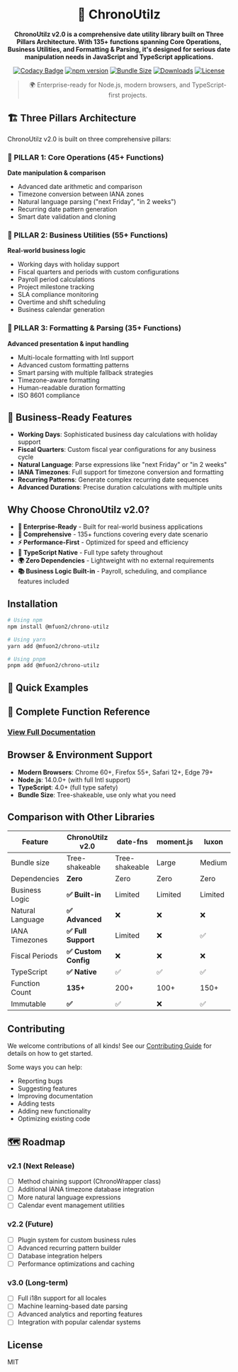 
<div align="center">
<h1>📅 ChronoUtilz</h1>

**ChronoUtilz v2.0 is a comprehensive date utility library built on Three Pillars Architecture. With 135+ functions spanning Core Operations, Business Utilities, and Formatting & Parsing, it's designed for serious date manipulation needs in JavaScript and TypeScript applications.**

[![Codacy Badge](https://api.codacy.com/project/badge/Grade/19bff778386b42779ffa07b61171420e)](https://app.codacy.com/gh/Fintector/date-wise?utm_source=github.com&utm_medium=referral&utm_content=Fintector/date-wise&utm_campaign=Badge_Grade)
[![npm version](https://img.shields.io/npm/v/@mfuon2/chrono-utilz.svg)](https://www.npmjs.com/package/chrono-utilz)
[![Bundle Size](https://img.shields.io/bundlephobia/minzip/@mfuon2/chrono-utilz)](https://bundlephobia.com/package/@mfuon2/chrono-utilz)
[![Downloads](https://img.shields.io/npm/dm/@mfuon2/chrono-utilz.svg)](https://www.npmjs.com/package/@mfuon2/chrono-utilz)
[![License](https://img.shields.io/npm/l/@mfuon2/chrono-utilz.svg)](https://github.com/mfuon2/chrono-utilz/blob/main/LICENSE.md)

> 🌍 Enterprise-ready for Node.js, modern browsers, and TypeScript-first projects.
</div>

## 🏗️ Three Pillars Architecture

ChronoUtilz v2.0 is built on three comprehensive pillars:

### 🔹 PILLAR 1: Core Operations (45+ Functions)
**Date manipulation & comparison**
- Advanced date arithmetic and comparison
- Timezone conversion between IANA zones
- Natural language parsing ("next Friday", "in 2 weeks")
- Recurring date pattern generation
- Smart date validation and cloning

### 🔹 PILLAR 2: Business Utilities (55+ Functions) 
**Real-world business logic**
- Working days with holiday support
- Fiscal quarters and periods with custom configurations
- Payroll period calculations
- Project milestone tracking
- SLA compliance monitoring
- Overtime and shift scheduling
- Business calendar generation

### 🔹 PILLAR 3: Formatting & Parsing (35+ Functions)
**Advanced presentation & input handling**
- Multi-locale formatting with Intl support
- Advanced custom formatting patterns
- Smart parsing with multiple fallback strategies
- Timezone-aware formatting
- Human-readable duration formatting
- ISO 8601 compliance

## 🚀 Business-Ready Features

- **Working Days**: Sophisticated business day calculations with holiday support
- **Fiscal Quarters**: Custom fiscal year configurations for any business cycle
- **Natural Language**: Parse expressions like "next Friday" or "in 2 weeks"
- **IANA Timezones**: Full support for timezone conversion and formatting
- **Recurring Patterns**: Generate complex recurring date sequences
- **Advanced Durations**: Precise duration calculations with multiple units

## Why Choose ChronoUtilz v2.0?

- **🏢 Enterprise-Ready** - Built for real-world business applications
- **🎯 Comprehensive** - 135+ functions covering every date scenario
- **⚡ Performance-First** - Optimized for speed and efficiency
- **🔧 TypeScript Native** - Full type safety throughout
- **🌍 Zero Dependencies** - Lightweight with no external requirements
- **📚 Business Logic Built-in** - Payroll, scheduling, and compliance features included

## Installation

```bash
# Using npm
npm install @mfuon2/chrono-utilz

# Using yarn
yarn add @mfuon2/chrono-utilz

# Using pnpm
pnpm add @mfuon2/chrono-utilz
```

## 🚀 Quick Examples


## 📖 Complete Function Reference

### [View Full Documentation](DOCS.md)

## Browser & Environment Support

- **Modern Browsers**: Chrome 60+, Firefox 55+, Safari 12+, Edge 79+
- **Node.js**: 14.0.0+ (with full Intl support)
- **TypeScript**: 4.0+ (full type safety)
- **Bundle Size**: Tree-shakeable, use only what you need

## Comparison with Other Libraries

| Feature | ChronoUtilz v2.0 | date-fns | moment.js | luxon |
|---------|------------------|----------|-----------|-------|
| Bundle size | Tree-shakeable | Tree-shakeable | Large | Medium |
| Dependencies | **Zero** | Zero | Zero | Zero |
| Business Logic | **✅ Built-in** | Limited | Limited | Limited |
| Natural Language | **✅ Advanced** | ❌ | ❌ | ❌ |
| IANA Timezones | **✅ Full Support** | Limited | ❌ | ✅ |
| Fiscal Periods | **✅ Custom Config** | ❌ | ❌ | ❌ |
| TypeScript | **✅ Native** | ✅ | ✅ | ✅ |
| Function Count | **135+** | 200+ | 100+ | 150+ |
| Immutable | **✅** | ✅ | ❌ | ✅ |

## Contributing

We welcome contributions of all kinds! See our [Contributing Guide](CONTRIBUTING.md) for details on how to get started.

Some ways you can help:
- Reporting bugs
- Suggesting features
- Improving documentation
- Adding tests
- Adding new functionality
- Optimizing existing code

## 🗺️ Roadmap

### v2.1 (Next Release)
- [ ] Method chaining support (ChronoWrapper class)
- [ ] Additional IANA timezone database integration
- [ ] More natural language expressions
- [ ] Calendar event management utilities

### v2.2 (Future)
- [ ] Plugin system for custom business rules
- [ ] Advanced recurring pattern builder
- [ ] Database integration helpers
- [ ] Performance optimizations and caching

### v3.0 (Long-term)
- [ ] Full i18n support for all locales
- [ ] Machine learning-based date parsing
- [ ] Advanced analytics and reporting features
- [ ] Integration with popular calendar systems

## License

MIT
